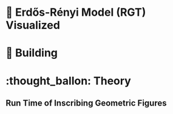 # :star2: Erd&#x0151;s-R&#x00E9;nyi Model (RGT) Visualized

# :hammer: Building

# :thought_ballon: Theory

## Run Time of Inscribing Geometric Figures
